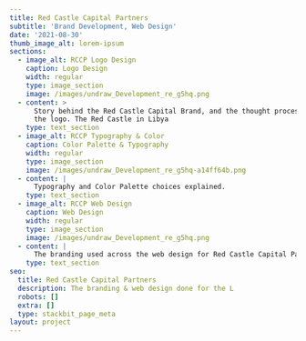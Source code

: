 ```yaml
---
title: Red Castle Capital Partners
subtitle: 'Brand Development, Web Design'
date: '2021-08-30'
thumb_image_alt: lorem-ipsum
sections:
  - image_alt: RCCP Logo Design
    caption: Logo Design
    width: regular
    type: image_section
    image: /images/undraw_Development_re_g5hq.png
  - content: >
      Story behind the Red Castle Capital Brand, and the thought process behind
      the logo. The Red Castle in Libya
    type: text_section
  - image_alt: RCCP Typography & Color
    caption: Color Palette & Typography
    width: regular
    type: image_section
    image: /images/undraw_Development_re_g5hq-a14ff64b.png
  - content: |
      Typography and Color Palette choices explained.
    type: text_section
  - image_alt: RCCP Web Design
    caption: Web Design
    width: regular
    type: image_section
    image: /images/undraw_Development_re_g5hq.png
  - content: |
      The branding used across the web design for Red Castle Capital Partners.
    type: text_section
seo:
  title: Red Castle Capital Partners
  description: The branding & web design done for the L
  robots: []
  extra: []
  type: stackbit_page_meta
layout: project
---
```

